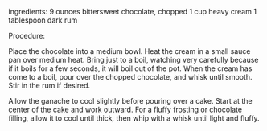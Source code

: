 ingredients:
9 ounces bittersweet chocolate, chopped
1 cup heavy cream
1 tablespoon dark rum

Procedure:

Place the chocolate into a medium bowl. Heat the cream in a small sauce pan over medium heat. Bring just to a boil, watching very carefully because if it boils for a few seconds, it will boil out of the pot. When the cream has come to a boil, pour over the chopped chocolate, and whisk until smooth. Stir in the rum if desired.

 
Allow the ganache to cool slightly before pouring over a cake. Start at the center of the cake and work outward. For a fluffy frosting or chocolate filling, allow it to cool until thick, then whip with a whisk until light and fluffy.